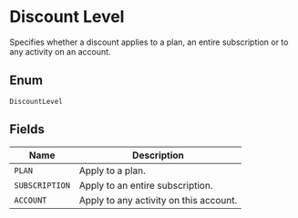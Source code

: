 # Discount Level

Specifies whether a discount applies to a plan, an entire subscription or to any activity on an account.

## Enum

`DiscountLevel`

## Fields

| Name | Description |
|  --- | --- |
| `PLAN` | Apply to a plan. |
| `SUBSCRIPTION` | Apply to an entire subscription. |
| `ACCOUNT` | Apply to any activity on this account. |
